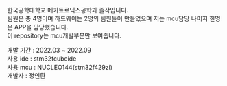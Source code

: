 한국공학대학교 메카트로닉스공학과 졸작입니다.  
팀원은 총 4명이며 하드웨어는 2명의 팀원들이 만들었으며 저는 mcu담당 나머지 한명은 APP을 담당했습니다.  
이 repository는 mcu개발부분만 보여줍니다.  
  
개발 기간 : 2022.03 ~ 2022.09  
사용 ide : stm32fcubeide  
사용 mcu : NUCLEO144(stm32f429zi)  
개발자 : 정인환

